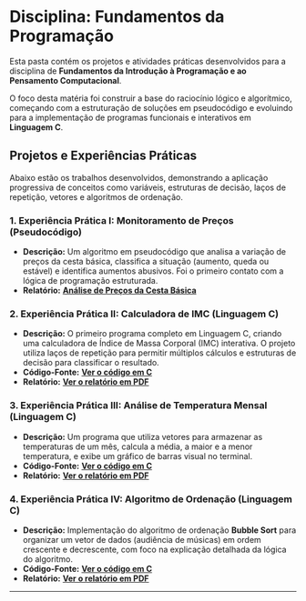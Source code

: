 # Disciplina: Fundamentos da Programação

Esta pasta contém os projetos e atividades práticas desenvolvidos para a disciplina de **Fundamentos da Introdução à Programação e ao Pensamento Computacional**.

O foco desta matéria foi construir a base do raciocínio lógico e algorítmico, começando com a estruturação de soluções em pseudocódigo e evoluindo para a implementação de programas funcionais e interativos em **Linguagem C**.

## Projetos e Experiências Práticas

Abaixo estão os trabalhos desenvolvidos, demonstrando a aplicação progressiva de conceitos como variáveis, estruturas de decisão, laços de repetição, vetores e algoritmos de ordenação.

### 1. Experiência Prática I: Monitoramento de Preços (Pseudocódigo)
- **Descrição:** Um algoritmo em pseudocódigo que analisa a variação de preços da cesta básica, classifica a situação (aumento, queda ou estável) e identifica aumentos abusivos. Foi o primeiro contato com a lógica de programação estruturada.
- **Relatório:** **[Análise de Preços da Cesta Básica](./pseudocode-price-analysis.pdf)**

### 2. Experiência Prática II: Calculadora de IMC (Linguagem C)
- **Descrição:** O primeiro programa completo em Linguagem C, criando uma calculadora de Índice de Massa Corporal (IMC) interativa. O projeto utiliza laços de repetição para permitir múltiplos cálculos e estruturas de decisão para classificar o resultado.
- **Código-Fonte:** **[Ver o código em C](./imc_calculator.c)**
- **Relatório:** **[Ver o relatório em PDF](./c-imc-calculator.pdf)**

### 3. Experiência Prática III: Análise de Temperatura Mensal (Linguagem C)
- **Descrição:** Um programa que utiliza vetores para armazenar as temperaturas de um mês, calcula a média, a maior e a menor temperatura, e exibe um gráfico de barras visual no terminal.
- **Código-Fonte:** **[Ver o código em C](./monthly_temperature_analysis.c)**
- **Relatório:** **[Ver o relatório em PDF](./c-monthly-temperature-analysis.pdf)**

### 4. Experiência Prática IV: Algoritmo de Ordenação (Linguagem C)
- **Descrição:** Implementação do algoritmo de ordenação **Bubble Sort** para organizar um vetor de dados (audiência de músicas) em ordem crescente e decrescente, com foco na explicação detalhada da lógica do algoritmo.
- **Código-Fonte:** **[Ver o código em C](./bubble_sort_implementation.c)**
- **Relatório:** **[Ver o relatório em PDF](./c-bubble-sort-implementation.pdf)**

---